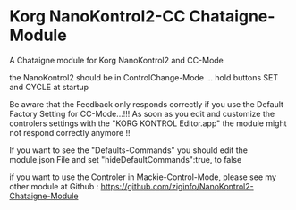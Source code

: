 # Korg NanoKontrol2-CC Chataigne-Module 
A Chataigne module for Korg NanoKontrol2 and CC-Mode

the NanoKontrol2 should be in ControlChange-Mode ... 
hold buttons SET and CYCLE at startup

Be aware that the Feedback only responds correctly if you use the Default Factory Setting for CC-Mode...!!! As soon as you edit and customize the controlers settings with the "KORG KONTROL Editor.app" the module might not respond correctly anymore !!

If you want to see the "Defaults-Commands" you should edit the module.json File and set "hideDefaultCommands":true, to false

if you want to use the Controler in Mackie-Control-Mode, please see my other module
at Github : https://github.com/ziginfo/NanoKontrol2-Chataigne-Module
